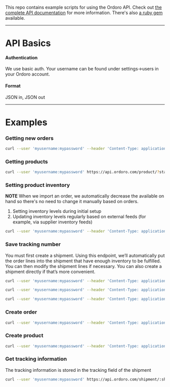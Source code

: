 This repo contains example scripts for using the Ordoro API. Check out [the complete API documentation](http://docs.ordoro.apiary.io/) for more information. There's also [a ruby gem](https://github.com/geminimvp/ordoro-ruby) available.

***

# API Basics

#### Authentication

We use basic auth. Your username can be found under settings->users in your Ordoro account.

#### Format

JSON in, JSON out

***

# Examples

### Getting new orders

```sh
curl --user 'myusername:mypassword' --header 'Content-Type: application/json' https://api.ordoro.com/order/?status=new
```

### Getting products

```sh
curl --user 'myusername:mypassword' https://api.ordoro.com/product/?status=active
```

### Setting product inventory

__NOTE__ When we import an order, we automatically decrease the available on hand so there's no need to change it manually based on orders.

1. Setting inventory levels during initial setup
2. Updating inventory levels regularly based on external feeds (for example, via supplier inventory feeds)

```sh
curl --user 'myusername:mypassword' --header 'Content-Type: application/json' --request PUT --data '{"on_hand":99}' https://api.ordoro.com/product/:sku/warehouse/:warehouse_id/
```

### Save tracking number

You must first create a shipment. Using this endpoint, we’ll automatically put the order lines into the shipment that have enough inventory to be fulfilled. You can then modify the shipment lines if necessary. You can also create a shipment directly if that’s more convenient.

```sh
curl --user 'myusername:mypassword' --header 'Content-Type: application/json' --request POST https://api.ordoro.com/order/:order_id/create_shipment/
```

```sh
curl --user 'myusername:mypassword' --header 'Content-Type: application/json' --request PUT --data '{"quantity":99}' https://api.ordoro.com/shipment/:shipment_id/line/:line_id/
```

```sh
curl --user 'myusername:mypassword' --header 'Content-Type: application/json' --request POST --data '{"notify_cart":true, "tracking":{"shipping_method: "fast","tracking":91728387,"vendor":"UPS","cost":55}}' https://api.ordoro.com/shipment/:shipment_id/tracking/
```

### Create order

```sh
curl --user 'myusername:mypassword' --header 'Content-Type: application/json' --request POST --data '{"order_id": "unique-order-id", "billing_address": {"name": "Frank"}, "shipping_address": {"name": "John"}}' https://api.ordoro.com/order/
```

### Create product

```sh
curl --user 'myusername:mypassword' --header 'Content-Type: application/json' --request POST --data '{"sku": "unique-sku", "name": "displayme"}' https://api.ordoro.com/product/
```

### Get tracking information

The tracking information is stored in the tracking field of the shipment

```sh
curl --user 'myusername:mypassword' https://api.ordoro.com/shipment/:shipment_id/
```
